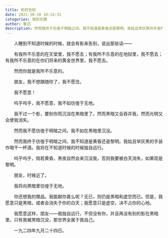 ```yaml
---
title: 影的告别
date: 2021-10-18 10:14:31
categories: 我的文摘
author: 鲁迅
description: 然而我终于彷徨于明暗之间，我不知道是黄昏还是黎明。我姑且举灰黑的手装作喝干一杯酒，我将在不知道时候的时候独自远行。
---
```


&emsp;&emsp;人睡到不知道时候的时候，就会有影来告别，说出那些话——

&emsp;&emsp;有我所不乐意的在天堂里，我不愿去；有我所不乐意的在地狱里，我不愿去；有我所不乐意的在你们将来的黄金世界里，我不愿去。

&emsp;&emsp;然而你就是我所不乐意的。

&emsp;&emsp;朋友，我不想跟随你了，我不愿住。

&emsp;&emsp;我不愿意！

&emsp;&emsp;呜乎呜乎，我不愿意，我不如彷徨于无地。

&emsp;&emsp;我不过一个影，要别你而沉没在黑暗里了。然而黑暗又会吞并我，然而光明又会使我消失。

&emsp;&emsp;然而我不愿彷徨于明暗之间，我不如在黑暗里沉没。

&emsp;&emsp;然而我终于彷徨于明暗之间，我不知道是黄昏还是黎明。我姑且举灰黑的手装作喝干一杯酒，我将在不知道时候的时候独自远行。

&emsp;&emsp;呜乎呜乎，倘若黄昏，黑夜自然会来沉没我，否则我要被白天消失，如果现是黎明。

&emsp;&emsp;朋友，时候近了。

&emsp;&emsp;我将向黑暗里彷徨于无地。

&emsp;&emsp;你还想我的赠品。我能献你甚么呢？无已，则仍是黑暗和虚空而已。但是，我愿意只是黑暗，或者会消失于你的白天；我愿意只是虚空，决不占你的心地。

&emsp;&emsp;我愿意这样，朋友——我独自远行，不但没有你，并且再没有别的影在黑暗里。只有我被黑暗沉没，那世界全属于我自己。

&emsp;&emsp;一九二四年九月二十四日。
